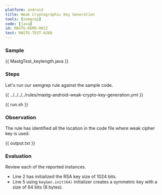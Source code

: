 ```yaml
---
platform: android
title: Weak Cryptographic Key Generation
tools: [semgrep]
code: [java]
id: MASTG-DEMO-0012
test: MASTG-TEST-0208
---
```


### Sample

{{ MastgTest_keylength.java }}

### Steps

Let's run our semgrep rule against the sample code.

{{ ../../../../rules/mastg-android-weak-crypto-key-generation.yml }}

{{ run.sh }}

### Observation

The rule has identified all the location in the code file where weak cipher key is used.

{{ output.txt }}

### Evaluation

Review each of the reported instances.

- Line 2 has initialized the RSA key size of 1024 bits.
- Line 5 using `keyGen.init(64)` initializer creates a symmetric key with a size of 64 bits (8 bytes).
